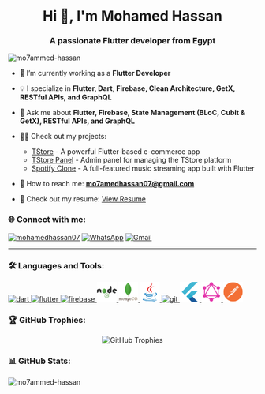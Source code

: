 <h1 align="center">Hi 👋, I'm Mohamed Hassan</h1>
<h3 align="center">A passionate Flutter developer from Egypt</h3>

<p align="left"> <img src="https://komarev.com/ghpvc/?username=mo7ammed-hassan&label=Profile%20views&color=0e75b6&style=flat" alt="mo7ammed-hassan" /> </p>

- 🚀 I’m currently working as a **Flutter Developer**

- 💡 I specialize in **Flutter, Dart, Firebase, Clean Architecture, GetX, RESTful APIs, and GraphQL**

- 💬 Ask me about **Flutter, Firebase, State Management (BLoC, Cubit & GetX), RESTful APIs, and GraphQL**

- 👨‍💼 Check out my projects:
  - [TStore](https://github.com/mo7ammed-hassan/TStore) - A powerful Flutter-based e-commerce app
  - [TStore Panel](https://github.com/mo7ammed-hassan/TStorePanel) - Admin panel for managing the TStore platform
  - [Spotify Clone](https://github.com/mo7ammed-hassan/Spotify-Clone) - A full-featured music streaming app built with Flutter

- 📧 How to reach me: **mo7amedhassan07@gmail.com**

- 📝 Check out my resume: [View Resume](https://drive.google.com/file/d/1JIeHbQqtjxMx5tbikPyDSOwCZbQCZ-Ea/view?usp=drivesdk)

<h3 align="left">🌐 Connect with me:</h3>
<p align="left">
<a href="https://www.linkedin.com/in/mohamedhassan07" target="blank"><img align="center" src="https://raw.githubusercontent.com/rahuldkjain/github-profile-readme-generator/master/src/images/icons/Social/linked-in-alt.svg" alt="mohamedhassan07" height="30" width="40" /></a>
<a href="http://wa.me/+201096493188" target="blank"><img align="center" src="https://upload.wikimedia.org/wikipedia/commons/6/6b/WhatsApp.svg" alt="WhatsApp" height="30" width="40" /></a>
<a href="mailto:mo7amedhassan07@gmail.com" target="blank">
  <img align="center" src="https://upload.wikimedia.org/wikipedia/commons/8/8c/Gmail_Logo.svg" alt="Gmail" height="30" width="40" />
</a>
</p>
<hr>
<h3 align="left">🛠 Languages and Tools:</h3>
<p align="left"> 
<a href="https://dart.dev" target="blank" rel="noreferrer"> <img src="https://www.vectorlogo.zone/logos/dartlang/dartlang-icon.svg" alt="dart" width="40" height="40"/> </a> 
<a href="https://flutter.dev" target="blank" rel="noreferrer"> <img src="https://www.vectorlogo.zone/logos/flutterio/flutterio-icon.svg" alt="flutter" width="40" height="40"/> </a> 
<a href="https://firebase.google.com/" target="blank" rel="noreferrer"> <img src="https://www.vectorlogo.zone/logos/firebase/firebase-icon.svg" alt="firebase" width="40" height="40"/> </a> 
<a href="https://nodejs.org" target="blank" rel="noreferrer"> <img src="https://raw.githubusercontent.com/devicons/devicon/master/icons/nodejs/nodejs-original-wordmark.svg" alt="nodejs" width="40" height="40"/> </a> 
<a href="https://www.mongodb.com/" target="blank" rel="noreferrer"> <img src="https://raw.githubusercontent.com/devicons/devicon/master/icons/mongodb/mongodb-original-wordmark.svg" alt="mongodb" width="40" height="40"/> </a> 
<a href="https://www.java.com" target="blank" rel="noreferrer"> <img src="https://raw.githubusercontent.com/devicons/devicon/master/icons/java/java-original.svg" alt="java" width="40" height="40"/> </a> 
<a href="https://git-scm.com/" target="blank" rel="noreferrer"> <img src="https://www.vectorlogo.zone/logos/git-scm/git-scm-icon.svg" alt="git" width="40" height="40"/> </a> 
<a href="https://pub.dev/packages/get" target="blank" rel="noreferrer"> <img src="https://raw.githubusercontent.com/devicons/devicon/master/icons/flutter/flutter-original.svg" alt="getx" width="40" height="40"/> </a>
<a href="https://graphql.org/" target="blank" rel="noreferrer"> <img src="https://raw.githubusercontent.com/devicons/devicon/master/icons/graphql/graphql-plain.svg" alt="graphql" width="40" height="40"/> </a>
<a href="https://restfulapi.net/" target="blank" rel="noreferrer"> <img src="https://raw.githubusercontent.com/devicons/devicon/master/icons/postman/postman-original.svg" alt="restful api" width="40" height="40"/> </a>
</p>

<h3 align="left">🏆 GitHub Trophies:</h3>
<p align="center">
  <img src="https://github-profile-trophy.vercel.app/?username=mo7ammed-hassan&theme=radical&no-frame=true&row=1&column=7" alt="GitHub Trophies"/>
</p>

<h3 align="left">📊 GitHub Stats:</h3>
<p><img align="center" src="https://github-readme-stats.vercel.app/api/top-langs?username=mo7ammed-hassan&show_icons=true&locale=en&layout=compact&theme=radical" alt="mo7ammed-hassan" /></p>
